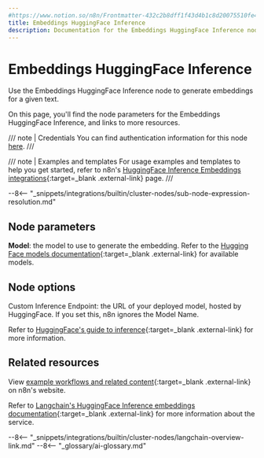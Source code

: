 ```yaml
---
#https://www.notion.so/n8n/Frontmatter-432c2b8dff1f43d4b1c8d20075510fe4
title: Embeddings HuggingFace Inference
description: Documentation for the Embeddings HuggingFace Inference node in n8n, a workflow automation platform. Includes details of operations and configuration, and links to examples and credentials information.
---
```


# Embeddings HuggingFace Inference

Use the Embeddings HuggingFace Inference node to generate embeddings for a given text.

On this page, you'll find the node parameters for the Embeddings HuggingFace Inference, and links to more resources.

/// note | Credentials
You can find authentication information for this node [here](/integrations/builtin/credentials/huggingface/).
///

/// note | Examples and templates
For usage examples and templates to help you get started, refer to n8n's [HuggingFace Inference Embeddings integrations](https://n8n.io/integrations/embeddings-hugging-face-inference/){:target=_blank .external-link} page.
///	

--8<-- "_snippets/integrations/builtin/cluster-nodes/sub-node-expression-resolution.md"

## Node parameters

**Model**: the model to use to generate the embedding. Refer to the [Hugging Face models documentation](https://huggingface.co/models?other=embeddings){:target=_blank .external-link} for available models.

## Node options

Custom Inference Endpoint: the URL of your deployed model, hosted by HuggingFace. If you set this, n8n ignores the Model Name.

Refer to [HuggingFace's guide to inference](https://huggingface.co/inference-endpoints){:target=_blank .external-link} for more information.

## Related resources

View [example workflows and related content](https://n8n.io/integrations/embeddings-hugging-face-inference/){:target=_blank .external-link} on n8n's website.

Refer to [Langchain's HuggingFace Inference embeddings documentation](https://js.langchain.com/docs/modules/data_connection/text_embedding/integrations/hugging_face_inference){:target=_blank .external-link} for more information about the service.

--8<-- "_snippets/integrations/builtin/cluster-nodes/langchain-overview-link.md"
--8<-- "_glossary/ai-glossary.md"

